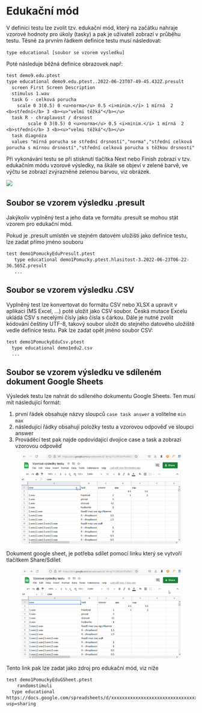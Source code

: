 # Edukační mód

V definici testu lze zvolit tzv. edukační mód, který na začátku nahraje vzorové hodnoty pro úkoly (tasky) a pak je uživateli zobrazí v průběhu testu. Těsně za prvním řádkem definice testu musí následovat:

`type educational [soubor se vzorem vysledku]`

Poté následuje běžná definice obrazovek např:

```
test demo9.edu.ptest
type educational demo9.edu.ptest..2022-06-23T07-49-45.432Z.presult
  screen First Screen Description
  stimulus 1.wav
  task G - celková porucha
	scale 0 3(0.5) 0 <u>norma</u> 0.5 <i>minim.</i> 1 mírná  2 <b>střední</b> 3 <b><u>"velmi těžká"</b></u>
  task R - chraplavost / drsnost    
 		scale 0 3(0.5) 0 <u>norma</u> 0.5 <i>minim.</i> 1 mírná  2 <b>střední</b> 3 <b><u>"velmi těžká"</b></u>
  task diagnóza
  values "mírná porucha se střední drsností","norma","střední celková porucha s mírnou drsností","střední celková porucha s těžkou drsností"
```

Při vykonávání testu se při stisknutí tlačítka Next nebo Finish zobrazí v tzv. edukačním módu vzorové výsledky, na škále se objeví v zelené barvě, ve výčtu se zobrazí zvýrazněné zelenou barvou, viz obrázek.

![](.gitbook/assets/firefox\_yMll0glZSf.png)

## Soubor se vzorem výsledku .presult

Jakýkoliv vyplněný test a jeho data ve formátu .presult se mohou stát vzorem pro edukační mód.

Pokud je .presult umístěn ve stejném datovém uložišti jako definice testu, lze zadat přímo jméno souboru

```
test demo1PomuckyEduPresult.ptest
   type educational demo1Pomucky.ptest.hlasitost-3.2022-06-23T06-22-36.565Z.presult
   ...
```

## Soubor se vzorem výsledku .CSV

Vyplněný test lze konvertovat do formátu CSV nebo XLSX a upravit v aplikaci (MS Excel, ...) poté uložit jako CSV soubor. Česká mutace Excelu ukládá CSV s necelými čísly jako čísla s čárkou. Dále je nutné zvolit kódování češtiny UTF-8, takový soubor uložit do stejného datového uložiště vedle definice testu. Pak lze zadat opět jméno soubor CSV:

```
test demo1PomuckyEduCsv.ptest
  type educational demo1edu2.csv
  ...
```

## Soubor se vzorem výsledku ve sdíleném dokument Google Sheets

Výsledek testu lze nahrát do sdíleného dokumentu Google Sheets. Ten musí mít následující formát:

1. první řádek obsahuje názvy sloupců `case task answer` a volitelne `min max`
2. následující řádky obsahují položky testu a vzorovou odpověď ve sloupci answer
3. Prováděcí test pak najde opdovídající dvojice case a task a zobrazí vzorovou odpověď

<figure><img src=".gitbook/assets/image.png" alt=""><figcaption></figcaption></figure>

Dokument google sheet, je potřeba sdílet pomocí linku který se vytvoří tlačítkem Share/Sdílet

<figure><img src=".gitbook/assets/firefox_93FgeZjTYF.gif" alt=""><figcaption></figcaption></figure>

Tento link pak lze zadat jako zdroj pro edukační mód, viz níže&#x20;

```
test demo1PomuckyEduGSheet.ptest
    randomstimuli 
  type educational https://docs.google.com/spreadsheets/d/xxxxxxxxxxxxxxxxxxxxxxxxxxxxxxxx/edit?usp=sharing
```

